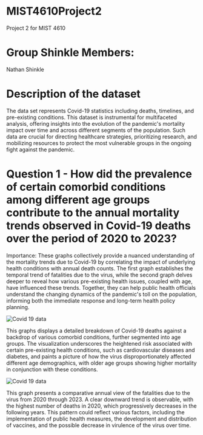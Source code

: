 # MIST4610Project2
Project 2 for MIST 4610

# Group Shinkle Members:
Nathan Shinkle 

# Description of the dataset
The data set represents Covid-19 statistics including deaths, timelines, and pre-existing conditions. This dataset is instrumental for multifaceted analysis, offering insights into the evolution of the pandemic's mortality impact over time and across different segments of the population. Such data are crucial for directing healthcare strategies, prioritizing research, and mobilizing resources to protect the most vulnerable groups in the ongoing fight against the pandemic.

# Question 1 - How did the prevalence of certain comorbid conditions among different age groups contribute to the annual mortality trends observed in Covid-19 deaths over the period of 2020 to 2023?
Importance:
These graphs collectively provide a nuanced understanding of the mortality trends due to Covid-19 by correlating the impact of underlying health conditions with annual death counts. The first graph establishes the temporal trend of fatalities due to the virus, while the second graph delves deeper to reveal how various pre-existing health issues, coupled with age, have influenced these trends. Together, they can help public health officials understand the changing dynamics of the pandemic's toll on the population, informing both the immediate response and long-term health policy planning.

![Covid 19 data](https://github.com/nateshinkle/MIST4610Project2/assets/150069418/e7d698db-a8c5-4879-a912-9f55ced770e8)

This graphs displays a detailed breakdown of Covid-19 deaths against a backdrop of various comorbid conditions, further segmented into age groups. The visualization underscores the heightened risk associated with certain pre-existing health conditions, such as cardiovascular diseases and diabetes, and paints a picture of how the virus disproportionately affected different age demographics, with older age groups showing higher mortality in conjunction with these conditions.

![Covid 19 data](https://github.com/nateshinkle/MIST4610Project2/assets/150069418/d7418e46-c086-411f-a05a-576629cfa7ef)

This graph presents a comparative annual view of the fatalities due to the virus from 2020 through 2023. A clear downward trend is observable, with the highest number of deaths in 2020, which progressively decreases in the following years. This pattern could reflect various factors, including the implementation of public health measures, the development and distribution of vaccines, and the possible decrease in virulence of the virus over time.


